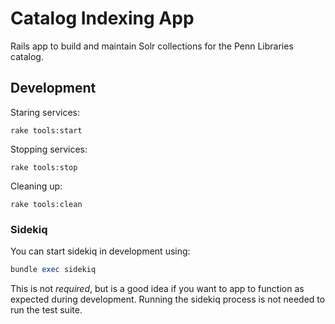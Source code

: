 # Catalog Indexing App

Rails app to build and maintain Solr collections for the Penn Libraries catalog.

## Development

Staring services:

```rake tools:start```

Stopping services:

```rake tools:stop```

Cleaning up:

```rake tools:clean```

### Sidekiq

You can start sidekiq in development using:

```ruby
bundle exec sidekiq
```

This is not *required*, but is a good idea if you want to app to function as expected during development. Running the sidekiq process is not needed to run the test suite.

